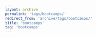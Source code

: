 ```yaml
---
layout: archive
permalink: 'tags/bootcamps/'
redirect_from: 'archive/tags/bootcamps/'
title: 'bootcamps'
tag: 'bootcamps'
---
```

